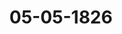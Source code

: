 ---  
schema: default  
title: 05-05-1826  
organization: Team Charlie  
notes: "<p>Description</p><p>Zwölfte Sitzung.

Geschehen, Frankfurt den 5. Mai 1826.

In Gegenwart

alker in der eilften Sitzung Anwesenden.</p><p>§.57</p><p>Substitutionen.

Die in der vorigen Sitzung angezeigten Substitutionen währten auch in der heutigen fort.</p><p>§.58</p><p>Neue Beglaubigung des Herrn Geheimen Raths, Freiherrn von Anstett,

als Kaiserlich=Russischen ausserordentlichen Gesandten und bevoll

mächtigten Ministers am Durchlauchtigsten Deutschen Bunde.

Präsidium legt das von dem Kaiserlich=Russischen Herrn Geheimen Rathe, Frei=

herrn von Anstett, erhaltene neue Beglaubigungsschreiben in Ur- und Abschrift, dann in der

Uebersetzung — ersteres verschlossen, beide letztern aber offen — vor. Die Abschrift der Fran=

zösischen Uebersetzung des Kaiserlichen Schreibens wurde verlesen, wonach auf das am 1. De=

cem ber vorigen Jahres erfolgte Ableben Seiner Majestät des Kaisers Alexander, der Herr

Geheime Rath Freiherr von Anstett von des jetzt regierenden Kaisers, Nicolaus I.,

Majestät als ausserordentlicher Gesandte und bevollmächtigter Minister bei dem Durchlauch

tigsten Deutschen Bunde bestätigt wird.

Das hiernächst eröffnete Original wurde in der demselben angefügten Uebersetzung mit

der Abschrift gleichlautend befunden; daher

Beschluß:

1) daß der Herr Geheime Rath Freiherr von Anstett als Seiner Russisch-Kaiser

lichen Majestät ausserordentlicher Gesandte und bevollmächtigter Minister bei dem Durch

lauchtigsten Deutschen Bunde anerkannt, und das Präsidium ersucht werde, demselben seine

förmliche Annahme zu eröffnen;2) Abschriften des Beglaubigungsschreibens aber, gegeben zu St. Petersburg den ½

December 1825, den allerhöchsten, höchsten und hohen Regierungen zu unterlegen und die

Urschrift in das Bundesarchiv abgugeben seyen.</p><p>§.59</p><p>Einreichungs=Protokoll.

Die Eingaben

Rum. 50, eingereicht am 1. dieses Monats, von dem vormaligen Präbendar bei dem

Domcapitel zu Straßburg, Abbé Gustenhoffer, dermalen zu Offenburg,

erneuertes Gesuch um Verwendung wegen Verleihung einer lebenslänglichen

Pension.

Num. 51, einger. am 1. d. M. von den Gebrüdern Gröff und Zimmermann zu

Coblenz, wiederholtes Gesuch in Betreff einer Forderung von 402 Fl. an

die ehemalige Reichsoperations=Casse.

Num. 52, einger. am 5. d. M. von den Kindern des verstorbenen R. K. G. Advo

caten Dr. Gombel zu Wetzlar, Gesuch wegen Auszahlung der Rückstände

ihres Vaters.

wurden an die betreffenden Commissionen abgegeben.

Jn dieser Sitzung wurden noch drei Separat=Protokolle aufgenommen.

Prot. d. d. Bundesvers. XVIII. Bd.

Folgen die Unterschriften.</p>"  
resources:  
- format: png  
  name: Page116[0-57-58].png  
  url: ../../data_img/Protokolle_BV_18_1826/05-05-1826/Page116[0-57-58].png  
- format: png  
  name: Page117[58-59].png  
  url: ../../data_img/Protokolle_BV_18_1826/05-05-1826/Page117[58-59].png  
category:   
  - Protokolle_BV_18_1826  
maintainer: Tao Luo  
maintainer_email: t.luo.21@abdn.ac.uk  
---